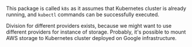 This package is called `k8s` as it assumes that Kubernetes cluster is already running,
and `kubectl` commands can be successfully executed.

Division for different providers exists, because we might want to use different providers for instance of storage.
Probably, it's possible to mount AWS storage to Kubernetes cluster deployed on Google infrastructure.
